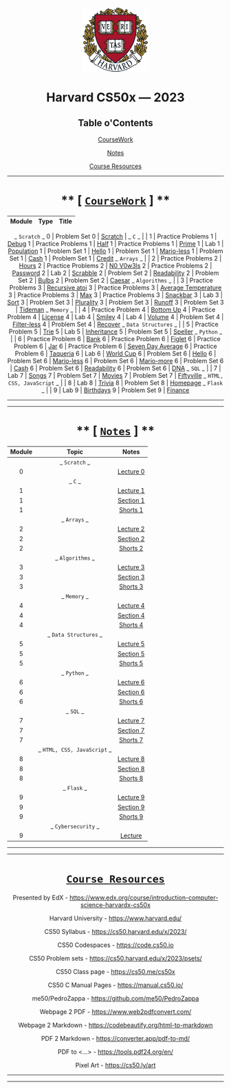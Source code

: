 <br>
<p align="center">
<img src="IMG/harvard.png" alt="logo" height="150"/>
</p>

<center>

# Harvard CS50x — 2023
## Table o'Contents

[CourseWork](#coursework)

[Notes](#notes)

[Course Resources](#course-resources)

___

# ** [ [`CourseWork`](#coursework) ] **

  Module | Type          | Title
  :---:| :------------: | :---------:
  _ `Scratch` _
  0    | Problem Set 0     | [Scratch](/Code/ProblemSets/pset0/KeyboardPiano_CS50.sb3)
  |   _ `C` _ | |
  1    | Practice Problems 1 | [Debug](/Code/PracticeProblems/pp1/debug.c)
  1    | Practice Problems 1 | [Half](/Code/PracticeProblems/pp1/half.c)
  1    | Practice Problems 1 | [Prime](/Code/PracticeProblems/pp1/prime.c)
  1    | Lab 1               | [Population](/Code/Labs/lab1/population.c)
  1    | Problem Set 1       | [Hello](/Code/ProblemSets/pset1/hello.c)
  1    | Problem Set 1       | [Mario-less](/Code/ProblemSets/pset1/mario.c)
  1    | Problem Set 1       | [Cash](/Code/ProblemSets/pset1/cash.c)
  1    | Problem Set 1       | [Credit](/Code/ProblemSets/pset1/credit.c)
  _ `Arrays` _  | |
  2    | Practice Problems 2 | [Hours](/Code/PracticeProblems/pp2/hours.c)
  2    | Practice Problems 2 | [N0 V0w3ls](/Code/PracticeProblems/pp2/no-vowels.c)
  2    | Practice Problems 2 | [Password](/Code/PracticeProblems/pp2/password.c)
  2    | Lab 2               | [Scrabble](/Code/Labs/lab2/scrabble.c)
  2    | Problem Set 2       | [Readability](/Code/ProblemSets/pset2/readability.c)
  2    | Problem Set 2       | [Bulbs](/Code/ProblemSets/pset2/bulbs.c)
  2    | Problem Set 2       | [Caesar](/Code/ProblemSets/pset2/caesar.c)
  _ `Algorithms` _ | |
  3    | Practice Problems 3 | [Recursive atoi](/Code/PracticeProblems/pp3/atoi.c)
  3    | Practice Problems 3 | [Average Temperature](/Code/PracticeProblems/pp3/temps.c)
  3    | Practice Problems 3 | [Max](/Code/PracticeProblems/pp3/max.c)
  3    | Practice Problems 3 | [Snackbar](/Code/PracticeProblems/pp3/snackbar.c)
  3    | Lab 3               | [Sort](/Code/Labs/lab3/answer.txt)
  3    | Problem Set 3       | [Plurality](/Code/ProblemSets/pset3/plurality.c)
  3    | Problem Set 3       | [Runoff](/Code/ProblemSets/pset3/runoff.c)
  3    | Problem Set 3       | [Tideman](/Code/ProblemSets/pset3/tideman.c)
   _ `Memory` _ | |
  4    | Practice Problem 4 | [Bottom Up](/Code/PracticeProblems/pp4/bottomup/)
  4    | Practice Problem 4 | [License](/Code/PracticeProblems/pp4/license/)
  4    | Lab 4              | [Smiley](/Code/Labs/lab4/smiley/)
  4    | Lab 4              | [Volume](/Code/Labs/lab4/volume/)
  4    | Problem Set 4      | [Filter-less](/Code/ProblemSets/pset4/filter-less/)
  4    | Problem Set 4      | [Recover](/Code/ProblemSets/pset4/recover/)
  _ `Data Structures` _ | |
  5    | Practice Problem 5 | [Trie](/Code/PracticeProblems/pp5/trie/)
  5    | Lab 5              | [Inheritance](/Code/Labs/lab5/inheritance.c)
  5    | Problem Set 5      | [Speller](/Code/ProblemSets/pset5/speller/)
  _ `Python` _ | |
  6   | Practice Problem 6 | [Bank](/Code/PracticeProblems/pp6/bank/)
  6   | Practice Problem 6 | [Figlet](/Code/PracticeProblems/pp6/figlet/)
  6   | Practice Problem 6 | [Jar](/Code/PracticeProblems/pp6/jar/)
  6   | Practice Problem 6 | [Seven Day Average](/Code/PracticeProblems/pp6/seven-day-average/)
  6   | Practice Problem 6 | [Taqueria](/Code/PracticeProblems/pp6/taqueria/)
  6   | Lab 6 | [World Cup](/Code/Labs/lab6/world-cup/)
  6   | Problem Set 6 | [Hello](/Code/Labs/lab6/sentimental-hello/)
  6   | Problem Set 6 | [Mario-less](/Code/ProblemSets/pset6/sentimental-mario-less/)
  6   | Problem Set 6 | [Mario-more](/Code/ProblemSets/pset6/sentimental-mario-more/)
  6   | Problem Set 6 | [Cash](/Code/ProblemSets/pset6/sentimental-cash/)
  6   | Problem Set 6 | [Readability](/Code/ProblemSets/pset6/sentimental-readability/)
  6   | Problem Set 6 | [DNA](/Code/ProblemSets/pset6/dna/)
  _ `SQL` _ | |
  7   | Lab 7 | [Songs](/Code/Labs/lab7/songs/)
  7   | Problem Set 7 | [Movies](/Code/ProblemSets/pset7/movies/)
  7   | Problem Set 7 | [Fiftyville](/Code/ProblemSets/pset7/fiftyville/)
  _ `HTML, CSS, JavaScript` _ | |
  8   | Lab 8 | [Trivia](/Code/Labs/lab8/trivia/)
  8   | Problem Set 8 | [Homepage](/Code/ProblemSets/pset8/homepage/)
  _ `Flask` _ | |
  9   | Lab 9 | [Birthdays](/Code/Labs/lab9/birthdays/)
  9   | Problem Set 9 | [Finance](/Code/ProblemSets/pset9/finance/)





___
___

# ** [ [`Notes`](#notes) ] ** 

  Module     | Topic           | Notes
  :--------: | :------:        | :---:
| | _ `Scratch` _         | 
  0          |       | [Lecture 0](/Notes/Lectures/Lecture_0.md)
| |  _ `C` _ |
  1          |        | [Lecture 1](/Notes/Lectures/Lecture_1.md)
  1          |              | [Section 1](/Notes/Sections/Section_1.md)
  1          |                 | [Shorts 1](/Notes/Shorts/Shorts_1.md)
| | _ `Arrays` _   |
  2          |      | [Lecture 2](/Notes/Lectures/Lecture_2.md)
|  2         |                | [Section 2](/Notes/Sections/Section_2.md)
|  2         |                 | [Shorts 2](/Notes/Shorts/Shorts_2.md)
| | _ `Algorithms` _  |
  3           |     | [Lecture 3](/Notes/Lectures/Lecture_3.md)
| 3           |                | [Section 3](/Notes/Sections/Section_3.md)
| 3           |                 | [Shorts 3](/Notes/Shorts/Shorts_3.md)
| |  _ `Memory` _  |
  4           |      | [Lecture 4](/Notes/Lectures/Lecture_4.md)
|  4          |                 | [Section 4](/Notes/Sections/Section_4.md)
| 4           |                 | [Shorts 4](/Notes/Shorts/Shorts_4.md)
| | _ `Data Structures` _  |
  5           |          | [Lecture 5](/Notes/Lectures/Lecture_5.md)
|   5         |                 | [Section 5](/Notes/Sections/Section_5.md)
|  5          |                 | [Shorts 5](/Notes/Shorts/Shorts_5.md)
| | _ `Python` _  |
  6           |              | [Lecture 6](/Notes/Lectures/Lecture_6.md)
  6           |              | [Section 6](/Notes/Sections/Section_6.md)
  6           |              | [Shorts 6](/Notes/Shorts/Shorts_6.md)
  | | _ `SQL` _  |
  7           |              | [Lecture 7](/Notes/Lectures/Lecture_7.md)
  7           |              | [Section 7](/Notes/Sections/Section_7.md)
  7           |              | [Shorts 7](/Notes/Shorts/Shorts_7.md)
  || _ `HTML, CSS, JavaScript` _ | |
  8           |              | [Lecture 8](/Notes/Lectures/Lecture_8.md)
  8           |              | [Section 8](/Notes/Sections/Section_8.md)
  8           |              | [Shorts 8](/Notes/Shorts/Shorts_8.md)
  || _ `Flask` _ | |
  9           |              | [Lecture 9](/Notes/Lectures/Lecture_9.md)
  9           |              | [Section 9](/Notes/Sections/Section_9.md)
  9           |              | [Shorts 9](/Notes/Shorts/Shorts_9.md)
  || _ `Cybersecurity` _ | |
  9           |              | [Lecture](/Notes/Lectures/Lecture_11_Cybersecurity.md)


___
___

# [`Course Resources`](#course-resources)

Presented by EdX - https://www.edx.org/course/introduction-computer-science-harvardx-cs50x

Harvard University - https://www.harvard.edu/

CS50 Syllabus - https://cs50.harvard.edu/x/2023/

CS50 Codespaces - https://code.cs50.io

CS50 Problem sets - https://cs50.harvard.edu/x/2023/psets/

CS50 Class page - https://cs50.me/cs50x

CS50 C Manual Pages -  https://manual.cs50.io/

me50/PedroZappa - https://github.com/me50/PedroZappa

Webpage 2 PDF - https://www.web2pdfconvert.com/

Webpage 2 Markdown - https://codebeautify.org/html-to-markdown

PDF 2 Markdown - https://converter.app/pdf-to-md/

PDF to <...> - https://tools.pdf24.org/en/

Pixel Art - https://cs50.ly/art

___
___